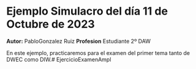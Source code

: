 # Ejemplo Simulacro del día 11 de Octubre de 2023

**Autor:** PabloGonzalez Ruiz
**Profesion** Estudiante 2º DAW

En este ejemplo, practicaremos para el examen del primer tema tanto de DWEC como DIW.# EjercicioExamenAmpl
